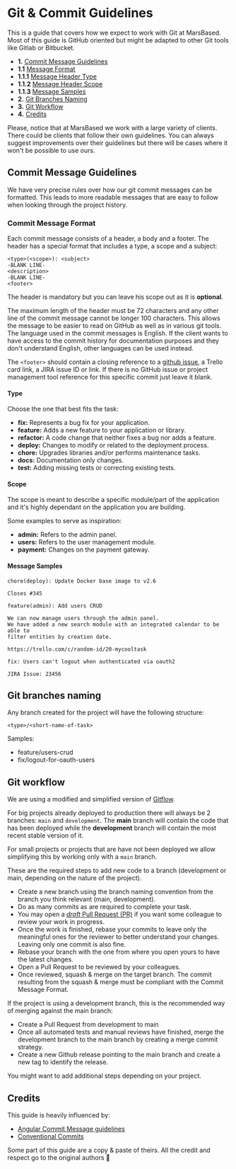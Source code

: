# Git & Commit Guidelines

This is a guide that covers how we expect to work with Git at MarsBased. Most of this guide is GitHub oriented but might be adapted to other Git tools like Gitlab or Bitbucket.

* **1.** [Commit Message Guidelines](#CommitMessageGuidelines)
* **1.1** [Message Format](#MessageFormat)
* **1.1.1** [Message Header Type](#HeaderType)
* **1.1.2** [Message Header Scope](#HeaderScope)
* **1.1.3** [Message Samples](#CommitMessageSamples)
* **2.** [Git Branches Naming](#GitBranchesNaming)
* **3.** [Git Workflow](#GitWorkflow)
* **4.** [Credits](#Credits)

Please, notice that at MarsBased we work with a large variety of clients. There could be clients that follow their own guidelines. You can always suggest improvements over their guidelines but there will be cases where it won't be possible to use ours.

## <a name='CommitMessageGuidelines'></a>Commit Message Guidelines

We have very precise rules over how our git commit messages can be formatted. This leads to more readable messages that are easy to follow when looking through the project history.

### <a name='MessageFormat'></a>Commit Message Format

Each commit message consists of a header, a body and a footer. The header has a special format that includes a type, a scope and a subject:

```
<type>(<scope>): <subject>
-BLANK LINE-
<description>
-BLANK LINE-
<footer>
```

The header is mandatory but you can leave his scope out as it is **optional**.

The maximum length of the header must be 72 characters and any other line of the commit message cannot be longer 100 characters. This allows the message to be easier to read on GitHub as well as in various git tools.
The language used in the commit messages is English. If the client wants to have access to the commit history for documentation purposes and they don't understand English, other languages can be used instead.

The `<footer>` should contain a closing reference to a [github issue](https://help.github.com/en/github/managing-your-work-on-github/closing-issues-using-keywords), a Trello card link, a JIRA issue ID or link. If there is no GitHub issue or project management tool reference for this specific commit just leave it blank.

#### <a name='HeaderType'></a>Type

Choose the one that best fits the task:

- __fix:__ Represents a bug fix for your application.
- __feature:__ Adds a new feature to your application or library.
- __refactor:__ A code change that neither fixes a bug nor adds a feature.
- __deploy:__ Changes to modify or related to the deployment process.
- __chore:__ Upgrades libraries and/or performs maintenance tasks.
- __docs:__ Documentation only changes.
- __test:__ Adding missing tests or correcting existing tests.

#### <a name='HeaderScope'></a>Scope

The scope is meant to describe a specific module/part of the application and it's highly dependant on the application you are building.

Some examples to serve as inspiration:

- __admin:__ Refers to the admin panel.
- __users:__ Refers to the user management module.
- __payment:__ Changes on the payment gateway.

#### <a name='CommitMessageSamples'></a>Message Samples

```
chore(deploy): Update Docker base image to v2.6

Closes #345
```

```
feature(admin): Add users CRUD

We can now manage users through the admin panel.
We have added a new search module with an integrated calendar to be able to
filter entities by creation date.

https://trello.com/c/random-id/20-mycooltask
```

```
fix: Users can't logout when authenticated via oauth2

JIRA Issue: 23456
```

## <a name='GitBranchesNaming'></a>Git branches naming

Any branch created for the project will have the following structure:

`<type>/<short-name-of-task>`

Samples:

- feature/users-crud
- fix/logout-for-oauth-users

## <a name='GitWorkflow'></a>Git workflow

We are using a modified and simplified version of [Gitflow](https://guides.github.com/introduction/flow/).

For big projects already deployed to production there will always be 2 branches: `main` and `development`.
The **main** branch will contain the code that has been deployed while the **development** branch will contain the most recent stable version of it.

For small projects or projects that are have not been deployed we allow simplifying this by working only with a `main` branch.

These are the required steps to add new code to a branch (development or main, depending on the nature of the project).

- Create a new branch using the branch naming convention from the branch you think relevant (main, development).
- Do as many commits as are required to complete your task.
- You may open a [_draft_ Pull Request (PR)](https://github.blog/2019-02-14-introducing-draft-pull-requests/) if you want some colleague to review your work in progress.
- Once the work is finished, rebase your commits to leave only the meaningful ones for the reviewer to better understand your changes. Leaving only one commit is also fine.
- Rebase your branch with the one from where you open yours to have the latest changes.
- Open a Pull Request to be reviewed by your colleagues.
- Once reviewed, squash & merge on the target branch. The commit resulting from the squash & merge must be compliant with the Commit Message Format.

If the project is using a development branch, this is the recommended way of merging against the main branch:

- Create a Pull Request from development to main
- Once all automated tests and manual reviews have finished, merge the development branch to the main branch by creating a merge commit strategy.
- Create a new Github release pointing to the main branch and create a new tag to identify the release.

You might want to add additional steps depending on your project.

## <a name='Credits'></a>Credits

This guide is heavily influenced by:

- [Angular Commit Message guidelines](https://github.com/angular/angular/blob/22b96b9/CONTRIBUTING.md#-commit-message-guidelines)
- [Conventional Commits](https://www.conventionalcommits.org/en/v1.0.0-beta.2/)

Some part of this guide are a copy & paste of theirs. All the credit and respect go to the original authors 🙌
